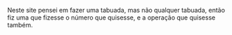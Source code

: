 Neste site pensei em fazer uma tabuada, mas não qualquer tabuada,
então fiz uma que fizesse o número que quisesse,
e a operação que quisesse também.

